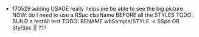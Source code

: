 
* 170529
    adding USAGE really helps me be able to see the big picture.
    NOW:    do I need to use a RSpc clssName BEFORE all the STYLES 
    TODO:  BUILD a testAll test
    TODO:  RENAME wbSample/STYLE -> SSpc OR StylSpc || ???
